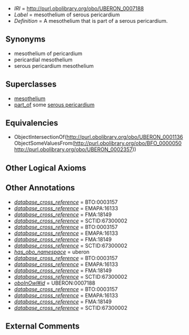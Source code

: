  * *IRI* = http://purl.obolibrary.org/obo/UBERON_0007188
 * *Label* = mesothelium of serous pericardium
 * *Definition* = A mesothelium that is part of a serous pericardium.

## Synonyms

 * mesothelium of pericardium
 * pericardial mesothelium
 * serous pericardium mesothelium

## Superclasses

 * [mesothelium](../../UBERON/36/UBERON_0001136.md)
 * [part_of](../../BFO/50/BFO_0000050.md) some [serous pericardium](../../UBERON/57/UBERON_0002357.md)

## Equivalencies

 * ObjectIntersectionOf(<http://purl.obolibrary.org/obo/UBERON_0001136> ObjectSomeValuesFrom(<http://purl.obolibrary.org/obo/BFO_0000050> <http://purl.obolibrary.org/obo/UBERON_0002357>))

## Other Logical Axioms


## Other Annotations

 * *[database_cross_reference](../../ef/oboInOwl#hasDbXref.md)* = BTO:0003157
 * *[database_cross_reference](../../ef/oboInOwl#hasDbXref.md)* = EMAPA:16133
 * *[database_cross_reference](../../ef/oboInOwl#hasDbXref.md)* = FMA:18149
 * *[database_cross_reference](../../ef/oboInOwl#hasDbXref.md)* = SCTID:67300002
 * *[database_cross_reference](../../ef/oboInOwl#hasDbXref.md)* = BTO:0003157
 * *[database_cross_reference](../../ef/oboInOwl#hasDbXref.md)* = EMAPA:16133
 * *[database_cross_reference](../../ef/oboInOwl#hasDbXref.md)* = FMA:18149
 * *[database_cross_reference](../../ef/oboInOwl#hasDbXref.md)* = SCTID:67300002
 * *[has_obo_namespace](../../ce/oboInOwl#hasOBONamespace.md)* = uberon
 * *[database_cross_reference](../../ef/oboInOwl#hasDbXref.md)* = BTO:0003157
 * *[database_cross_reference](../../ef/oboInOwl#hasDbXref.md)* = EMAPA:16133
 * *[database_cross_reference](../../ef/oboInOwl#hasDbXref.md)* = FMA:18149
 * *[database_cross_reference](../../ef/oboInOwl#hasDbXref.md)* = SCTID:67300002
 * *[oboInOwl#id](../../id/oboInOwl#id.md)* = UBERON:0007188
 * *[database_cross_reference](../../ef/oboInOwl#hasDbXref.md)* = BTO:0003157
 * *[database_cross_reference](../../ef/oboInOwl#hasDbXref.md)* = EMAPA:16133
 * *[database_cross_reference](../../ef/oboInOwl#hasDbXref.md)* = FMA:18149
 * *[database_cross_reference](../../ef/oboInOwl#hasDbXref.md)* = SCTID:67300002

## External Comments

